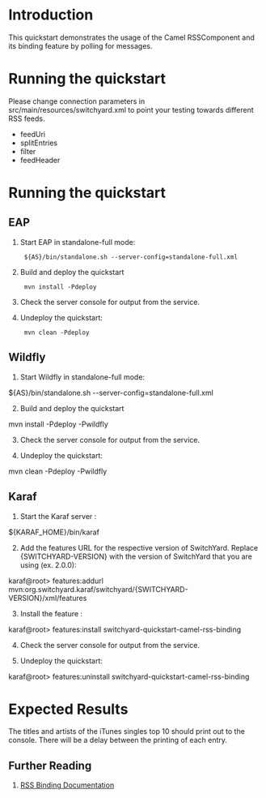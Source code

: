 Introduction
============
This quickstart demonstrates the usage of the Camel RSSComponent and its binding feature by polling for messages. 

Running the quickstart
======================
Please change connection parameters in src/main/resources/switchyard.xml to point your testing towards different RSS feeds.

- feedUri
- splitEntries
- filter
- feedHeader


Running the quickstart
======================


EAP
----------
1. Start EAP in standalone-full mode:

        ${AS}/bin/standalone.sh --server-config=standalone-full.xml

2. Build and deploy the quickstart

        mvn install -Pdeploy

3. Check the server console for output from the service.  

4. Undeploy the quickstart:

        mvn clean -Pdeploy


Wildfly
----------
1. Start Wildfly in standalone-full mode:

${AS}/bin/standalone.sh --server-config=standalone-full.xml

2. Build and deploy the quickstart

mvn install -Pdeploy -Pwildfly

3. Check the server console for output from the service.  

4. Undeploy the quickstart:

mvn clean -Pdeploy -Pwildfly


Karaf
----------
1. Start the Karaf server :

${KARAF_HOME}/bin/karaf

2. Add the features URL for the respective version of SwitchYard.   Replace {SWITCHYARD-VERSION}
with the version of SwitchYard that you are using (ex. 2.0.0): 

karaf@root> features:addurl mvn:org.switchyard.karaf/switchyard/{SWITCHYARD-VERSION}/xml/features

3. Install the feature :

karaf@root> features:install switchyard-quickstart-camel-rss-binding

4. Check the server console for output from the service.    

5. Undeploy the quickstart:

karaf@root> features:uninstall switchyard-quickstart-camel-rss-binding


Expected Results
================
The titles and artists of the iTunes singles top 10 should print out to the console.   There will
be a delay between the printing of each entry.


## Further Reading

1. [RSS Binding Documentation](https://docs.jboss.org/author/display/SWITCHYARD/RSS)
